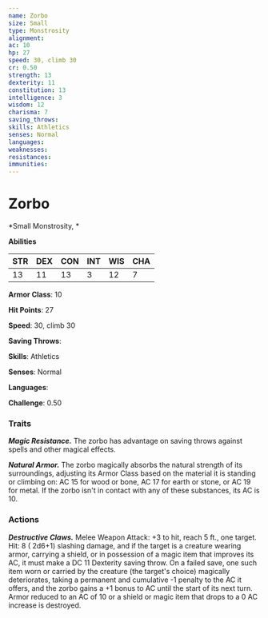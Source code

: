 ```yaml
---
name: Zorbo
size: Small
type: Monstrosity
alignment: 
ac: 10
hp: 27
speed: 30, climb 30
cr: 0.50
strength: 13
dexterity: 11
constitution: 13
intelligence: 3
wisdom: 12
charisma: 7
saving_throws: 
skills: Athletics
senses: Normal
languages: 
weaknesses:
resistances:
immunities:
---
```


# Zorbo

*Small Monstrosity, *

**Abilities**

| STR | DEX | CON | INT | WIS | CHA |
| --- | --- | --- | --- | --- | --- |
| 13 | 11 | 13 | 3 | 12 | 7 |

**Armor Class**: 10

**Hit Points**: 27

**Speed**: 30, climb 30

**Saving Throws**: 

**Skills**: Athletics

**Senses**: Normal

**Languages**: 

**Challenge**: 0.50


### Traits
***Magic Resistance.*** The zorbo has advantage on saving throws against spells and other magical effects.

***Natural Armor.*** The zorbo magically absorbs the natural strength of its surroundings, adjusting its Armor Class based on the material it is standing or climbing on: AC 15 for wood or bone, AC 17 for earth or stone, or AC 19 for metal. If the zorbo isn't in contact with any of these substances, its AC is 10.


### Actions
***Destructive Claws.*** Melee Weapon Attack:  +3 to hit, reach 5 ft., one target. Hit: 8 ( 2d6+1) slashing damage, and if the target is a creature wearing armor, carrying a shield, or in possession of a magic item that improves its AC, it must make a DC 11 Dexterity saving throw. On a failed save, one such item worn or carried by the creature (the target's choice) magically deteriorates, taking a permanent and cumulative -1 penalty to the AC it offers, and the zorbo gains a +1 bonus to AC until the start of its next turn. Armor reduced to an AC of 10 or a shield or magic item that drops to a 0 AC increase is destroyed.

